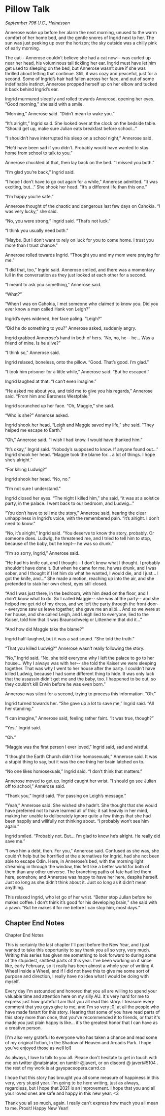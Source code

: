 # Pillow Talk

*September 796 U\.C\., Heinessen*

Annerose woke up before her alarm the next morning, unused to the warm comfort of her home bed, and the gentle snores of Ingrid next to her\. The sun was just peeking up over the horizon; the sky outside was a chilly pink of early morning\.

The cat\-\- Annerose couldn’t believe she had a cat now\-\- was curled up near her head, his voluminous tail tickling her ear\. Ingrid must have let him get used to sleeping on the bed, but Annerose wasn’t sure if she was thrilled about letting that continue\. Still, it was cozy and peaceful, just for a second\. Some of Ingrid’s hair had fallen across her face, and out of some indefinable instinct, Annerose propped herself up on her elbow and tucked it back behind Ingrid’s ear\.

Ingrid murmured sleepily and rolled towards Annerose, opening her eyes\. “Good morning,” she said with a smile\.

“Morning,” Annerose said\. “Didn’t mean to wake you\.”

“It’s alright,” Ingrid said\. She looked over at the clock on the bedside table\. “Should get up, make sure Julian eats breakfast before school…”

“I shouldn’t have interrupted his sleep on a school night,” Annerose said\.

“He’d have been sad if you didn’t\. Probably would have wanted to stay home from school to talk to you\.”

Annerose chuckled at that, then lay back on the bed\. “I missed you both\.”

“I’m glad you’re back,” Ingrid said\.

“I hope I don’t have to go out again for a while,” Annerose admitted\. “It was exciting, but…” She shook her head\. “It’s a different life than this one\.”

“I’m happy you’re safe\.”

Annerose thought of the chaotic and dangerous last few days on Cahokia\. “I was very lucky,” she said\.

“No, you were strong,” Ingrid said\. “That’s not luck\.”

“I think you usually need both\.” 

“Maybe\. But I don’t want to rely on luck for you to come home\. I trust you more than I trust chance\.”

Annerose rolled towards Ingrid\. “Thought you and my mom were praying for me\.”

“I did that, too,” Ingrid said\. Annerose smiled, and there was a momentary lull in the conversation as they just looked at each other for a second\.

“I meant to ask you something,” Annerose said\.

“What?”

“When I was on Cahokia, I met someone who claimed to know you\. Did you ever know a man called Hank von Leigh?”

Ingrid’s eyes widened, her face paling\. “Leigh?”

“Did he do something to you?” Annerose asked, suddenly angry\.

Ingrid grabbed Annerose’s hand in both of hers\. “No, no, he\-\- he… Was a friend of mine\. Is he alive?”

“I think so,” Annerose said\.

Ingrid relaxed, boneless, onto the pillow\. “Good\. That’s good\. I’m glad\.”

“I took him prisoner for a little while,” Annerose said\. “But he escaped\.”

Ingrid laughed at that\. “I can’t even imagine\.”

“He asked me about you, and told me to give you his regards,” Annerose said\. “From him and Baroness Westpfale\.”

Ingrid scrunched up her face\. “Oh, Maggie,” she said\.

“Who is she?” Annerose asked\.

Ingrid shook her head\. “Leigh and Maggie saved my life,” she said\. “They helped me escape to Earth\.”

“Oh,” Annerose said\. “I wish I had know\. I would have thanked him\.”

“It’s okay,” Ingrid said\. “Nobody’s supposed to know\. If anyone found out…” Ingrid shook her head\. “Maggie took the blame for… a lot of things\. I hope she’s alright\.”

“For killing Ludwig?”

Ingrid shook her head\. “No, no\.”

“I’m not sure I understand\.”

Ingrid closed her eyes\. “The night I killed him,” she said, “it was at a solstice party, in the palace\. I went back to our bedroom, and Ludwig…”

“You don’t have to tell me the story,” Annerose said, hearing the clear unhappiness in Ingrid’s voice, with the remembered pain\. “It’s alright\. I don’t need to know\.”

“No, it’s alright,” Ingrid said\. “You deserve to know the story, probably\. Or someone does\. Ludwig, he threatened me, and I tried to tell him to stop, because of the baby, but he kept\-\- he was so drunk\.”

“I’m so sorry, Ingrid,” Annerose said\.

“He had his knife out, and I thought\-\- I don’t know what I thought\. I probably shouldn’t have done it\. But when he came for me, he was drunk, and I was sober, and I thought if I let him do what he wanted, I would die, and I just… I got the knife, and…” She made a motion, reaching up into the air, and she pretended to stab her own chest, eyes still closed\.

“And I was just there, in the bedroom, with him dead on the floor, and I didn’t know what to do\. So I called Maggie\-\- she was at the party\-\- and she helped me get rid of my dress, and we left the party through the front door\-\- everyone saw us leave together; she gave me an alibi… And so we were at her house, and she called Leigh, and Leigh lied to everyone, lied to the Kaiser, told him that it was Braunschweig or Littenheim that did it…”

“And how did Maggie take the blame?”

Ingrid half\-laughed, but it was a sad sound\. “She told the truth\.”

“That you killed Ludwig?” Annerose wasn’t really following the story\.

“No,” Ingrid said\. “No, she told everyone why I left the palace to go to her house… Why I always was with her\-\- she told the Kaiser we were sleeping together\. That was why I went to her house after the party\. I couldn’t have killed Ludwig, because I had some different thing to hide\. It was only luck that the assassin didn’t get me and the baby, too\. I happened to be out, so they couldn’t kill Erwin before he was even born\.”

Annerose was silent for a second, trying to process this information\. “Oh\.”

Ingrid turned towards her\. “She gave up a lot to save me,” Ingrid said\. “All her standing\.”

“I can imagine,” Annerose said, feeling rather faint\. “It was true, though?”

“Yes,” Ingrid said\. 

“Oh\.”

“Maggie was the first person I ever loved,” Ingrid said, sad and wistful\.

“I thought the Earth Church didn’t like homosexuals,” Annerose said\. It was a stupid thing to say, but it was the one thing her brain latched on to\.

“No one likes homosexuals,” Ingrid said\. “I don’t think that matters\.”

Annerose moved to get up\. Ingrid caught her wrist\. “I should go see Julian off to school,” Annerose said\.

“Thank you,” Ingrid said\. “For passing on Leigh’s message\.”

“Yeah,” Annerose said\. She wished she hadn’t\. She thought that she would have preferred not to have learned all of this; it sat heavily in her mind, making her unable to deliberately ignore quite a few things that she had been happily and willfully not thinking about\. “I probably won’t see him again\.”

Ingrid smiled\. “Probably not\. But… I’m glad to know he’s alright\. He really did save me\.”

“I owe him a debt, then\. For you,” Annerose said\. Confused as she was, she couldn’t help but be horrified at the alternatives for Ingrid, had she not been able to escape Odin\. Here, in Annerose’s bed, with the morning light streaming in through the window, this felt like a better world for both of them than any other universe\. The branching paths of fate had led them here, somehow, and Annerose was happy to have her here, despite herself\. Just so long as she didn’t think about it\. Just so long as it didn’t mean anything\.

This relaxed Ingrid, who let go of her wrist\. “Better stop Julian before he makes coffee\. I don’t think it’s good for his developing brain,” she said with a yawn\. “But he makes it for me before I can stop him, most days\.”

## Chapter End Notes

Chapter End Notes

This is certainly the last chapter I'll post before the New Year, and I just wanted to take this opportunity to say thank you all so very, very much\. Writing this series has given me something to look forward to during some of the stupidest, shittiest parts of this year\. I've been working on it since like, early February, so it really has been almost a whole year of writing A Wheel Inside a Wheel, and if I did not have this to give me some sort of purpose and direction, I really have no idea what I would be doing with myself\. 

Every day I'm astounded and honored that you all are willing to spend your valuable time and attention here on my silly AU\. It's very hard for me to express just how grateful I am that you all read this story\. I treasure every comment that you guys give to me, and I'm so very ;0; at all the people who have made fanart for this story\. Hearing that some of you have read parts of this story more than once, that you've recommended it to friends, or that it's made you just plain happy is like\.\.\. it's the greatest honor that I can have as a creative person\.

\[I'm also very grateful to everyone who has taken a chance and read some of my original fiction, In the Shadow of Heaven and Arcadis Park\. I hope you've enjoyed those as well lol\]

As always, I love to talk to you all\. Please don't hesitate to get in touch with me on twitter @natsinator, on tumblr @javert, or on discord @ javert\#5104 \. the rest of my work is at gayspaceopera\.carrd\.co

I hope that this story has brought you all some measure of happiness in this very, very stupid year\. I'm going to be here writing, just as always, regardless, but I hope that 2021 is an improvement\. I hope that you and all your loved ones are safe and happy in this new year\. <3

Thank you all so much, again\. I really can't express how much you all mean to me\. Prosit\! Happy New Year\!

